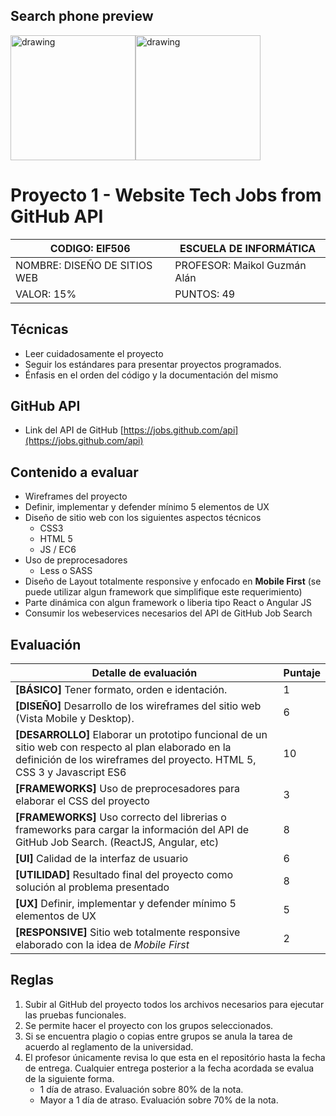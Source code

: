 ## Search phone preview
<div style="display: flex; flex-wrap: nowrap;">
<img src="https://raw.githubusercontent.com/una-eif506-disenoweb/proyecto-1-charlie/master/pvw02.jpg" alt="drawing" width="200"/>
<img src="https://github.com/una-eif506-disenoweb/proyecto-1-charlie/blob/master/pvw03.jpg?raw=true" alt="drawing" width="200"/>
</div>



# Proyecto 1 - Website Tech Jobs from GitHub API

| CODIGO: EIF506               | ESCUELA DE INFORMÁTICA       |
| ---------------------------- | ---------------------------- |
| NOMBRE: DISEÑO DE SITIOS WEB | PROFESOR: Maikol Guzmán Alán |
| VALOR: 15%                   | PUNTOS: 49                   |

## Técnicas

- Leer cuidadosamente el proyecto
- Seguir los estándares para presentar proyectos programados.
- Énfasis en el orden del código y la documentación del mismo

## GitHub API

- Link del API de GitHub [https://jobs.github.com/api](https://jobs.github.com/api)

## Contenido a evaluar

- Wireframes del proyecto
- Definir, implementar y defender mínimo 5 elementos de UX
- Diseño de sitio web con los siguientes aspectos técnicos
  - CSS3
  - HTML 5
  - JS / EC6
- Uso de preprocesadores
  - Less o SASS
- Diseño de Layout totalmente responsive y enfocado en **Mobile First** (se puede utilizar algun framework que simplifique este requerimiento)
- Parte dinámica con algun framework o liberia tipo React o Angular JS
- Consumir los webeservices necesarios del API de GitHub Job Search



## Evaluación

| Detalle de evaluación                                        | Puntaje |
| ------------------------------------------------------------ | ------- |
| **[BÁSICO]** Tener formato, orden e identación.              | 1       |
| **[DISEÑO]** Desarrollo de los wireframes del sitio web (Vista Mobile y Desktop). | 6       |
| **[DESARROLLO]** Elaborar un prototipo funcional de un sitio web con respecto al plan elaborado en la definición de los wireframes del proyecto. HTML 5, CSS 3 y Javascript ES6 | 10      |
| **[FRAMEWORKS]** Uso de preprocesadores para elaborar el CSS del proyecto | 3       |
| **[FRAMEWORKS]** Uso correcto del librerias o frameworks para cargar la información del API de GitHub Job Search. (ReactJS, Angular, etc) | 8       |
| **[UI]** Calidad de la interfaz de usuario                   | 6       |
| **[UTILIDAD]** Resultado final del proyecto como solución al problema presentado | 8       |
| **[UX]** Definir, implementar y defender mínimo 5 elementos de UX | 5       |
| **[RESPONSIVE]** Sitio web totalmente responsive elaborado con la idea de *Mobile First* | 2       |



## Reglas

1. Subir al GitHub del proyecto todos los archivos necesarios para ejecutar las pruebas funcionales.
2. Se permite hacer el proyecto con los grupos seleccionados.
3. Si se encuentra plagio o copias entre grupos se anula la tarea de acuerdo al reglamento de la universidad.
4. El profesor únicamente revisa lo que esta en el repositório hasta la fecha de entrega. Cualquier entrega posterior a la fecha acordada se evalua de la siguiente forma.
   - 1 día de atraso. Evaluación sobre 80% de la nota.
   - Mayor a 1 día de atraso. Evaluación sobre 70% de la nota.
